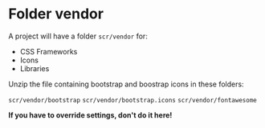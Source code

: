 # Folder vendor

A project will have a folder `scr/vendor` for:

* CSS Frameworks
* Icons
* Libraries

Unzip the file containing bootstrap and boostrap icons in these folders:

`scr/vendor/bootstrap`
`scr/vendor/bootstrap.icons`
`scr/vendor/fontawesome`

**If you have to override settings, don't do it here!**
